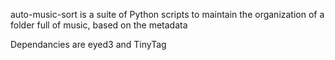 auto-music-sort is a suite of Python scripts to maintain the organization of a folder full of music, based on the metadata

Dependancies are eyed3 and TinyTag
